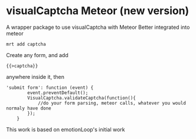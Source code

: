 # visualCaptcha Meteor (new version)

A wrapper package to use visualCaptcha with Meteor
Better integrated into meteor


```
mrt add captcha
```

Create any form, and add

```
{{>captcha}}
```

anywhere inside it, then

```
'submit form': function (event) {
		event.preventDefault();
		VisualCaptcha.validateCaptcha(function(){
			//do your form parsing, meteor calls, whatever you would normaly have done
		});
	}
```

This work is based on emotionLoop's initial work

